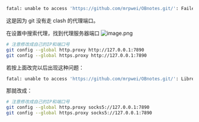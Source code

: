 ```bash
fatal: unable to access 'https://github.com/mrpwei/OBnotes.git/': Failed to connect to github.com port 443: Operation timed out
```

这是因为 git 没有走 clash 的代理端口。

在设置中搜索代理，找到代理服务器端口
![image.png](https://imgbed-1305223678.cos.ap-guangzhou.myqcloud.com/20230730141202.png)


```bash
# 注意修改成自己的IP和端口号
git config --global http.proxy http://127.0.0.1:7890 
git config --global https.proxy http://127.0.0.1:7890
```

若按上面改完以后出现这种问题：

```bash
fatal: unable to access 'https://github.com/mrpwei/OBnotes.git/': LibreSSL SSL_connect: SSL_ERROR_SYSCALL in connection to 127.0.0.1:7890
```

那就改成：

```bash
# 注意修改成自己的IP和端口号
git config --global http.proxy socks5://127.0.0.1:7890 
git config --global https.proxy socks5://127.0.0.1:7890
```